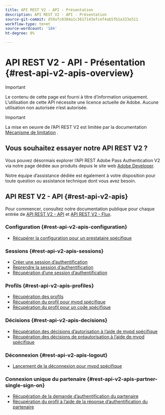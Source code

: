 ```yaml
---
title: API REST V2 - API - Présentation
description: API REST V2 - API - Présentation
source-git-commit: d59afc0384a1c3617143efcef4ab5fb1a323e511
workflow-type: tm+mt
source-wordcount: '184'
ht-degree: 0%

---
```



# API REST V2 - API - Présentation {#rest-api-v2-apis-overview}

>[!IMPORTANT]
>
> Le contenu de cette page est fourni à titre d’information uniquement. L’utilisation de cette API nécessite une licence actuelle de Adobe. Aucune utilisation non autorisée n’est autorisée.

>[!IMPORTANT]
>
> La mise en oeuvre de l’API REST V2 est limitée par la documentation [Mécanisme de limitation](/help/authentication/throttling-mechanism.md) .

## Vous souhaitez essayer notre API REST V2 ?

Vous pouvez désormais explorer l’API REST Adobe Pass Authentication V2 via notre page dédiée aux produits depuis le site web [Adobe Developer](https://developer.adobe.com/adobe-pass/).

Notre équipe d’assistance dédiée est également à votre disposition pour toute question ou assistance technique dont vous avez besoin.

## API REST V2 - API {#rest-api-v2-apis}

Pour commencer, consultez notre documentation publique pour chaque entrée de [API REST V2 - API](./rest-api-v2-apis-overview.md) et [API REST V2 - Flux](../flows/rest-api-v2-flows-overview.md).

### Configuration {#rest-api-v2-apis-configuration}

* [Récupérer la configuration pour un prestataire spécifique](configuration-apis/rest-api-v2-configuration-apis-retrieve-configuration-for-specific-service-provider.md)

### Sessions {#rest-api-v2-apis-sessions}

* [Créer une session d’authentification](sessions-apis/rest-api-v2-sessions-apis-create-authentication-session.md)
* [Reprendre la session d’authentification](sessions-apis/rest-api-v2-sessions-apis-resume-authentication-session.md)
* [Récupération d’une session d’authentification](sessions-apis/rest-api-v2-sessions-apis-retrieve-authentication-session-information-using-code.md)

### Profils {#rest-api-v2-apis-profiles}

* [Récupération des profils](profiles-apis/rest-api-v2-profiles-apis-retrieve-profiles.md)
* [Récupération du profil pour mvpd spécifique](profiles-apis/rest-api-v2-profiles-apis-retrieve-profile-for-specific-mvpd.md)
* [Récupération du profil pour un code spécifique](profiles-apis/rest-api-v2-profiles-apis-retrieve-profile-for-specific-code.md)

### Décisions {#rest-api-v2-apis-decisions}

* [Récupération des décisions d’autorisation à l’aide de mvpd spécifique](decisions-apis/rest-api-v2-decisions-apis-retrieve-authorization-decisions-using-specific-mvpd.md)
* [Récupération des décisions de préautorisation à l’aide de mvpd spécifique](decisions-apis/rest-api-v2-decisions-apis-retrieve-preauthorization-decisions-using-specific-mvpd.md)

### Déconnexion {#rest-api-v2-apis-logout}

* [Lancement de la déconnexion pour mvpd spécifique](logout-apis/rest-api-v2-logout-apis-initiate-logout-for-specific-mvpd.md)

### Connexion unique du partenaire {#rest-api-v2-apis-partner-single-sign-on}

* [Récupération de la demande d’authentification du partenaire](partner-single-sign-on-apis/rest-api-v2-partner-single-sign-on-apis-retrieve-partner-authentication-request.md)
* [Récupération du profil à l’aide de la réponse d’authentification du partenaire](partner-single-sign-on-apis/rest-api-v2-partner-single-sign-on-apis-retrieve-profile-using-partner-authentication-response.md)
